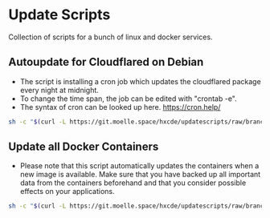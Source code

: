 # Update Scripts
Collection of scripts for a bunch of linux and docker services.

## Autoupdate for Cloudflared on Debian
- The script is installing a cron job which updates the cloudflared package every night at midnight.
- To change the time span, the job can be edited with "crontab -e". 
- The syntax of cron can be looked up here. https://cron.help/

```bash
sh -c "$(curl -L https://git.moelle.space/hxcde/updatescripts/raw/branch/main/deb-flared-update.sh)"
```

## Update all Docker Containers
- Please note that this script automatically updates the containers when a new image is available. Make sure that you have backed up all important data from the containers beforehand and that you consider possible effects on your applications.

```bash
sh -c "$(curl -L https://git.moelle.space/hxcde/updatescripts/raw/branch/main/update_docker_containers.sh)"
```